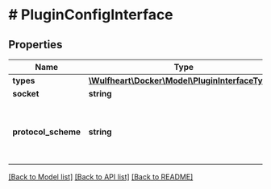 # # PluginConfigInterface

## Properties

Name | Type | Description | Notes
------------ | ------------- | ------------- | -------------
**types** | [**\Wulfheart\Docker\Model\PluginInterfaceType[]**](PluginInterfaceType.md) |  |
**socket** | **string** |  |
**protocol_scheme** | **string** | Protocol to use for clients connecting to the plugin. | [optional]

[[Back to Model list]](../../README.md#models) [[Back to API list]](../../README.md#endpoints) [[Back to README]](../../README.md)
